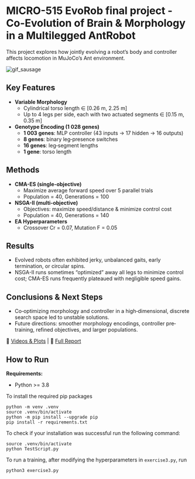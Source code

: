 # MICRO-515 EvoRob final project - Co-Evolution of Brain & Morphology in a Multilegged AntRobot

This project explores how jointly evolving a robot’s body and controller affects locomotion in MuJoCo’s Ant environment.

![gif_sausage](https://github.com/user-attachments/assets/dd701737-ff52-438d-86c4-4c3b1697df7c)

## Key Features
- **Variable Morphology**  
  - Cylindrical torso length ∈ [0.26 m, 2.25 m]  
  - Up to 4 legs per side, each with two actuated segments ∈ [0.15 m, 0.35 m]  
- **Genotype Encoding (1 028 genes)**  
  - **1 003 genes**: MLP controller (43 inputs → 17 hidden → 16 outputs)  
  - **8 genes**: binary leg‐presence switches  
  - **16 genes**: leg‐segment lengths  
  - **1 gene**: torso length

## Methods
- **CMA-ES (single‐objective)**  
  - Maximize average forward speed over 5 parallel trials  
  - Population = 40, Generations = 100  
- **NSGA-II (multi‐objective)**  
  - Objectives: maximize speed/distance & minimize control cost  
  - Population = 40, Generations = 140  
- **EA Hyperparameters**  
  - Crossover Cr = 0.07, Mutation F = 0.05  

## Results
- Evolved robots often exhibited jerky, unbalanced gaits, early termination, or circular spins.  
- NSGA-II runs sometimes “optimized” away all legs to minimize control cost; CMA-ES runs frequently plateaued with negligible speed gains.

## Conclusions & Next Steps
- Co‐optimizing morphology and controller in a high‐dimensional, discrete search space led to unstable solutions.  
- Future directions: smoother morphology encodings, controller pre‐training, refined objectives, and larger populations.

📂 [Videos & Plots](https://github.com/federock02/EPFL-MICRO515-EvolutionaryRobotics-FinalProject/blob/f18972f192bcc637e201659d41876789f78d4b6d/videos&plots)  |  🔗 [Full Report](https://github.com/federock02/EPFL-MICRO515-EvolutionaryRobotics-FinalProject/blob/main/EvoRob-FinalProjectReport.pdf)

## How to Run

**Requirements:**
* Python >= 3.8

To install the required pip packages

````
python -m venv .venv
source .venv/bin/activate
python -m pip install --upgrade pip
pip install -r requirements.txt
````

To check if your installation was successful run the following command:

````
source .venv/bin/activate
python TestScript.py
````

To run a training, after modifying the hyperparameters in `exercise3.py`, run

````
python3 exercise3.py
````
